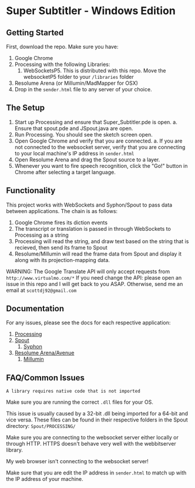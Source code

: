 # Super Subtitler - Windows Edition

## Getting Started
First, download the repo.
Make sure you have:

1. Google Chrome
2. Processing with the following Libraries:
	1. WebSocketsP5. This is distributed with this repo. Move the websocketP5 folder to your `/libraries` folder
3. Resolume Arena (or Millumin/MadMapper for OSX)
4. Drop in the `sender.html` file to any server of your choice.

## The Setup
1. Start up Processing and ensure that Super_Subtitler.pde is open.
	a. Ensure that spout.pde and JSpout.java are open.
2. Run Processing. You should see the sketch screen open.
3. Open Google Chrome and verify that you are connected.
	a. If you are not connected to the websocket server, verify that you are connecting to your local machine's IP address in ```sender.html```
4. Open Resolume Arena and drag the Spout source to a layer.
5. Whenever you want to fire speech recognition, click the "Go!" button in Chrome after selecting a target language.

## Functionality
This project works with WebSockets and Syphon/Spout to pass data between applications.
The chain is as follows:

1. Google Chrome fires its diction events
2. The transcript or translation is passed in through WebSockets to Processing as a string
3. Processing will read the string, and draw text based on the string that is recieved, then send its frame to Spout
4. Resolume/Millumin will read the frame data from Spout and display it along with its projection-mapping data.

WARNING: The Google Translate API will only accept requests from ```http://www.virtualmo.com/*```
If you need change the API: please open an issue in this repo and I will get back to you ASAP. Otherwise, send me an email at ```scottdj92@gmail.com```

## Documentation
For any issues, please see the docs for each respective application:

1. [Processing](https://processing.org/reference/)
2. [Spout](http://spout.zeal.co/)
	1. [Syphon](http://syphon.v002.info/)
3. [Resolume Arena/Avenue](https://resolume.com/)
	1. [Millumin](https://millumin2.com)


## FAQ/Common Issues
```A library requires native code that is not imported```

Make sure you are running the correct ```.dll``` files for your OS. 

This issue is usually caused by a 32-bit .dll being imported for a 64-bit and vice versa. These files can be found in their respective folders in the Spout directory: ```Spout/PROCESSING/```

Make sure you are connecting to the websocket server either locally or through HTTP. HTTPS doesn't behave very well with the webbitserver library.

My web browser isn't connecting to the websocket server!

Make sure that you are edit the IP address in ```sender.html``` to match up with the IP address of your machine.